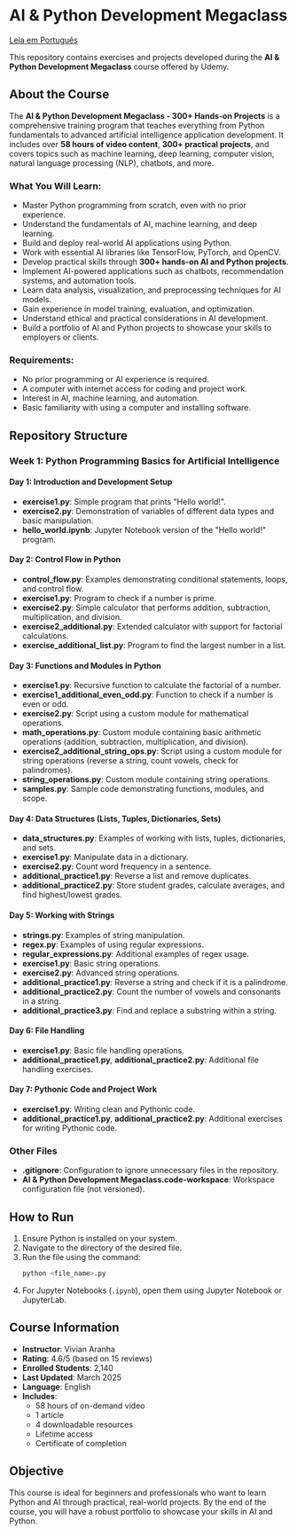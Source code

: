 # AI & Python Development Megaclass

[Leia em Português](README.pt-br.md)

This repository contains exercises and projects developed during the **AI & Python Development Megaclass** course offered by Udemy.

## About the Course

The **AI & Python Development Megaclass - 300+ Hands-on Projects** is a comprehensive training program that teaches everything from Python fundamentals to advanced artificial intelligence application development. It includes over **58 hours of video content**, **300+ practical projects**, and covers topics such as machine learning, deep learning, computer vision, natural language processing (NLP), chatbots, and more.

### What You Will Learn:
- Master Python programming from scratch, even with no prior experience.
- Understand the fundamentals of AI, machine learning, and deep learning.
- Build and deploy real-world AI applications using Python.
- Work with essential AI libraries like TensorFlow, PyTorch, and OpenCV.
- Develop practical skills through **300+ hands-on AI and Python projects**.
- Implement AI-powered applications such as chatbots, recommendation systems, and automation tools.
- Learn data analysis, visualization, and preprocessing techniques for AI models.
- Gain experience in model training, evaluation, and optimization.
- Understand ethical and practical considerations in AI development.
- Build a portfolio of AI and Python projects to showcase your skills to employers or clients.

### Requirements:
- No prior programming or AI experience is required.
- A computer with internet access for coding and project work.
- Interest in AI, machine learning, and automation.
- Basic familiarity with using a computer and installing software.

## Repository Structure

### Week 1: Python Programming Basics for Artificial Intelligence
#### Day 1: Introduction and Development Setup
- **exercise1.py**: Simple program that prints "Hello world!".
- **exercise2.py**: Demonstration of variables of different data types and basic manipulation.
- **hello_world.ipynb**: Jupyter Notebook version of the "Hello world!" program.

#### Day 2: Control Flow in Python
- **control_flow.py**: Examples demonstrating conditional statements, loops, and control flow.
- **exercise1.py**: Program to check if a number is prime.
- **exercise2.py**: Simple calculator that performs addition, subtraction, multiplication, and division.
- **exercise2_additional.py**: Extended calculator with support for factorial calculations.
- **exercise_additional_list.py**: Program to find the largest number in a list.

#### Day 3: Functions and Modules in Python
- **exercise1.py**: Recursive function to calculate the factorial of a number.
- **exercise1_additional_even_odd.py**: Function to check if a number is even or odd.
- **exercise2.py**: Script using a custom module for mathematical operations.
- **math_operations.py**: Custom module containing basic arithmetic operations (addition, subtraction, multiplication, and division).
- **exercise2_additional_string_ops.py**: Script using a custom module for string operations (reverse a string, count vowels, check for palindromes).
- **string_operations.py**: Custom module containing string operations.
- **samples.py**: Sample code demonstrating functions, modules, and scope.

#### Day 4: Data Structures (Lists, Tuples, Dictionaries, Sets)
- **data_structures.py**: Examples of working with lists, tuples, dictionaries, and sets.
- **exercise1.py**: Manipulate data in a dictionary.
- **exercise2.py**: Count word frequency in a sentence.
- **additional_practice1.py**: Reverse a list and remove duplicates.
- **additional_practice2.py**: Store student grades, calculate averages, and find highest/lowest grades.

#### Day 5: Working with Strings
- **strings.py**: Examples of string manipulation.
- **regex.py**: Examples of using regular expressions.
- **regular_expressions.py**: Additional examples of regex usage.
- **exercise1.py**: Basic string operations.
- **exercise2.py**: Advanced string operations.
- **additional_practice1.py**: Reverse a string and check if it is a palindrome.
- **additional_practice2.py**: Count the number of vowels and consonants in a string.
- **additional_practice3.py**: Find and replace a substring within a string.

#### Day 6: File Handling
- **exercise1.py**: Basic file handling operations.
- **additional_practice1.py**, **additional_practice2.py**: Additional file handling exercises.

#### Day 7: Pythonic Code and Project Work
- **exercise1.py**: Writing clean and Pythonic code.
- **additional_practice1.py**, **additional_practice2.py**: Additional exercises for writing Pythonic code.

### Other Files
- **.gitignore**: Configuration to ignore unnecessary files in the repository.
- **AI & Python Development Megaclass.code-workspace**: Workspace configuration file (not versioned).

## How to Run
1. Ensure Python is installed on your system.
2. Navigate to the directory of the desired file.
3. Run the file using the command:
   ```bash
   python <file_name>.py
   ```
4. For Jupyter Notebooks (`.ipynb`), open them using Jupyter Notebook or JupyterLab.

## Course Information
- **Instructor**: Vivian Aranha
- **Rating**: 4.6/5 (based on 15 reviews)
- **Enrolled Students**: 2,140
- **Last Updated**: March 2025
- **Language**: English
- **Includes**:
  - 58 hours of on-demand video
  - 1 article
  - 4 downloadable resources
  - Lifetime access
  - Certificate of completion

## Objective
This course is ideal for beginners and professionals who want to learn Python and AI through practical, real-world projects. By the end of the course, you will have a robust portfolio to showcase your skills in AI and Python.
